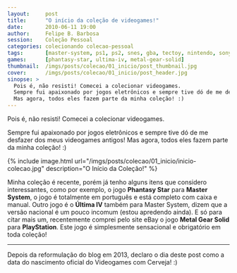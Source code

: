 ```yaml
---
layout:     post
title:      "O início da coleção de videogames!"
date:       2010-06-11 19:00
author:     Felipe B. Barbosa
session:    Coleção Pessoal
categories: colecionando colecao-pessoal
tags:       [master-system, ps1, ps2, snes, gba, tectoy, nintendo, sony, sega]
games:      [phantasy-star, ultima-iv, metal-gear-solid]
thumbnail:  /imgs/posts/colecao/01_inicio/post_thumbnail.jpg
cover:      /imgs/posts/colecao/01_inicio/post_header.jpg
sinopse: >
  Pois é, não resisti! Comecei a colecionar videogames.
  Sempre fui apaixonado por jogos eletrônicos e sempre tive dó de me desfazer dos meus videogames antigos!
  Mas agora, todos eles fazem parte da minha coleção! :)
---
```

Pois é, não resisti! Comecei a colecionar videogames.

Sempre fui apaixonado por jogos eletrônicos e sempre tive dó de me desfazer dos meus videogames antigos!
Mas agora, todos eles fazem parte da minha coleção! :)

{% include image.html url="/imgs/posts/colecao/01_inicio/inicio-colecao.jpg" description="O Início da Coleção!" %}

Minha coleção é recente, porém já tenho alguns itens que considero interessantes, como por exemplo,
o jogo **Phantasy Star** para **Master System**, o jogo é totalmente em português e está completo com caixa
e manual. Outro jogo é o **Última IV** também para Master System, dizem que a versão nacional é um pouco
incomum (estou apredendo ainda). E só para citar mais um, recentemente comprei pelo site eBay o jogo
**Metal Gear Solid** para **PlayStation**. Este jogo é simplesmente sensacional e obrigatório em toda coleção!

---

Depois da reformulação do blog em 2013, declaro o dia deste post como a data do nascimento oficial
do Videogames com Cerveja! :)
